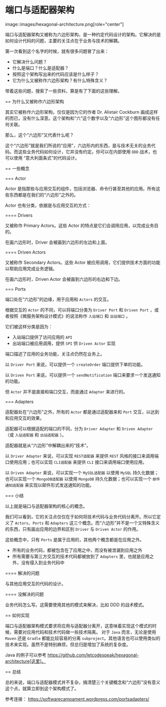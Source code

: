 # 端口与适配器架构



image::images/hexagonal-architecture.png[role="center"]


端口与适配器架构又被称为六边形架构，是一种约定代码设计的架构。它解决的是如何设计代码的问题，主要的关注点在于业务与技术的解耦。

第一次看到这个名字的时候，就有很多问题冒了出来：

- 它解决什么问题？
- 什么是端口？什么是适配器？
- 按照这个架构写出来的代码应该是什么样子？
- 它为什么又被称作六边形架构？有什么特殊含义？

带着这些问题，搜索了一些资料，算是有了下面的这些理解。

== 为什么又被称作六边形架构

其实它被称作六边形架构，仅仅是因为它的作者 Dr. Alistair Cockburn 画成这样的而已，没有什么深意。这个架构和“六”这个数字以及“六边形”这个图形都没有任何关联。

那么，这个“六边形”又代表什么呢？

这个“六边形”就是我们所说的“应用”，六边形内的东西，是与技术无关的业务代码。而这些业务代码如何设计，它并没有约定。你可以在内部使用 `DDD` 战术，也可以使用 “意大利面条式”的代码设计。

== 一些概念

=== Actor

Actor 是指那些与应用交互的组件，包括浏览器、命令行甚至其他的应用。所有这些东西都是在我们的“六边形”之外的。

Actor 也有分类，依据是与应用交互的方式：

==== Drivers

又被称作 Primary Actors。这些 Actor 的特点是它们会调用应用，以完成业务目的。

在画六边形时，Driver 会被画到六边形的左边和上面。

==== Driven Actors

又被称作 Secondary Actors。这些 Actor 被应用调用，它们提供技术方面的功能以帮助应用完成业务逻辑。

在画六边形时，Driven Actor 会被画到六边形的右边和下边。

=== Ports

端口处在“六边形”的边缘，用于应用和 `Actors` 的交互。

根据交互的 `Actor` 的不同，可以将端口分类为 `Driver Port` 和 `Driven Port` ，或者按照《微服务架构设计模式》的说法称作 `入站端口` 和 `出站端口` 。

它们被这样分类是因为：

- 入站端口提供了访问应用的 `API`
- 出站端口被应用调用，提供 `SPI` 供 `Driven Actor` 实现

端口描述了应用的业务功能，关注点仍然在业务上。

以 `Driver Port` 来说，可以提供一个 `createOrder` 端口提供下单的功能。

以 `Driven Port` 来说，可以提供一个 `sendNotification` 端口来要求一个发送通知的功能。

但 `Actor` 并不是直接和端口交互，而是通过 `Adapter` 来进行的。

=== Adapters

适配器处在“六边形”之外，所有的 `Actor` 都是通过适配器来和 `Port` 交互，以达到和应用交互的效果。

适配器可以根据适配的端口的不同，分为 `Driver Adapter` 和 `Driven Adapter` （或 `入站适配器` 和 `出站适配器` ）。

适配器就是从“六边形”中解耦出来的“技术”。

以 `Driver Adapter` 来说，可以实现 `REST适配器` 来提供 `REST` 风格的接口来调用端口使用应用；也可以实现 `CLI适配器` 来提供 `CLI` 接口来调用端口使用应用。

以 `Driven Adapter` 来说，可以实现一个 `MySQL适配器` 以使用 `MySQL` 持久化数据；也可以实现一个 `MongoDB适配器` 以使用 `MongoDB` 持久化数据；也可以实现一个 `邮件通知适配器` 来实现以邮件形式发送通知的功能。

=== 小结

以上就是端口与适配器架构的核心的概念。

我们可以看到，它的关注点仅仅在于如何将技术代码与业务代码分离开。所以它定义了 `Actors`、`Ports` 和 `Adapters` 这三个概念。而“六边形”并不是一个又特殊含义的东西，只有画出应用的边界和区别 `Driver` 与 `Driven Actor` 的作用。

这些概念中，只有 `Ports` 是属于应用的，其他两个概念都是在应用之外。
- 所有的业务代码，都被包含在了应用之中，而没有被泄漏到应用之外
- 所有需要与第三方交互的技术代码都被放到了 `Adapters` 里，也就是应用之外，没有侵入到业务代码中

==== 解决的问题

与其他应用交互的代码的设计。

==== 没解决的问题

业务代码怎么写。这需要使用其他的模式来解决，比如 DDD 的战术模式。

== 如何实现

端口与适配器架构模式要求将应用与适配器分离开，这意味着实现这个模式的时候，需要对应用代码和技术代码做一些技术隔离。
对于 `Java` 而言，无论是使用 `Maven` 还是 `Gradle` 都能比较容易的分离 `subproject`。其他语言也可以使用类似的技术来实现。虽然不是特别麻烦，但总归是增加了系统的复杂度。

Java 的例子可以参考 https://github.com/letcodespeak/hexagonal-architecture[这里]。

== 总结

总的来说，端口与适配器模式并不复杂，搞清楚三个关键概念和“六边形”没有意义这个点，就算立即到这个架构模式了。

参考连接： https://softwarecampament.wordpress.com/portsadapters/


